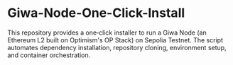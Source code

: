 # Giwa-Node-One-Click-Install
This repository provides a one‑click installer to run a Giwa Node (an Ethereum L2 built on Optimism's OP Stack) on Sepolia Testnet. The script automates dependency installation, repository cloning, environment setup, and container orchestration.
